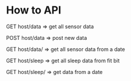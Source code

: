 # How to API

GET host/data => get all sensor data

POST host/data => post new data

GET host/data/<yyyy-mm-dd> => get all sensor data from a date

GET host/sleep => get all sleep data from fit bit

GET host/sleep/<date> => get data from a date
